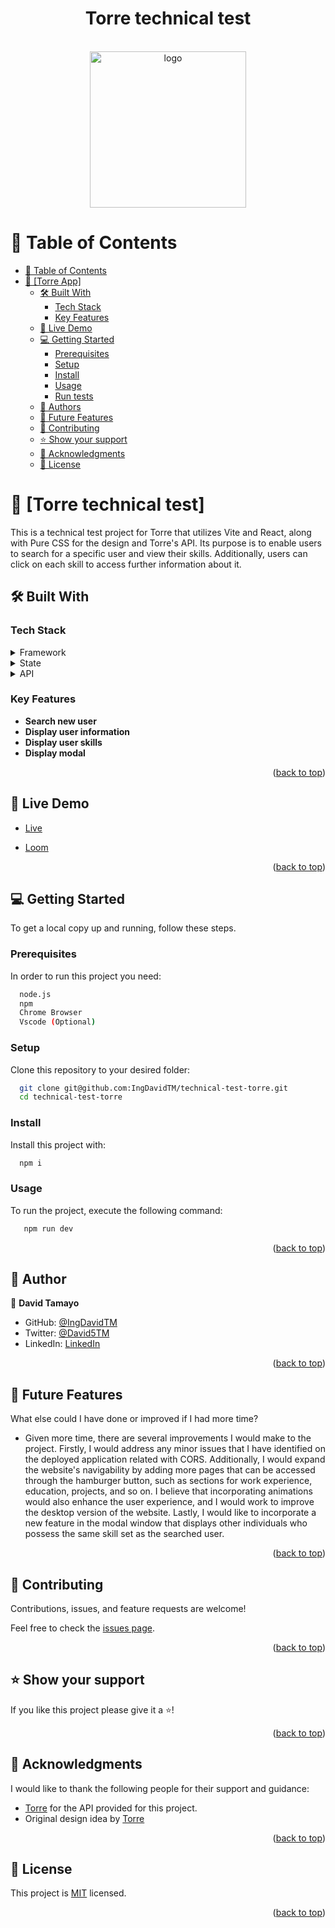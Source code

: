 <a name="readme-top"></a>

<div align="center">
  <h1><b>Torre technical test</b></h1>
  </br>
  <img src="https://gifsec.com/wp-content/uploads/2023/01/kirby-gif-8.gif" alt="logo" width="250"  height="auto" />
  <br>
</div>


# 📗 Table of Contents

- [📗 Table of Contents](#-table-of-contents)
- [📖 \[Torre App\] ](#-torre-app-)
  - [🛠 Built With ](#-built-with-)
    - [Tech Stack ](#tech-stack-)
    - [Key Features ](#key-features-)
  - [🚀 Live Demo ](#-live-demo-)
  - [💻 Getting Started ](#-getting-started-)
    - [Prerequisites](#prerequisites)
    - [Setup](#setup)
    - [Install](#install)
    - [Usage](#usage)
    - [Run tests](#run-tests)
  - [👥 Authors ](#-authors-)
  - [🔭 Future Features ](#-future-features-)
  - [🤝 Contributing ](#-contributing-)
  - [⭐️ Show your support ](#️-show-your-support-)
  - [🙏 Acknowledgments ](#-acknowledgments-)
  - [📝 License ](#-license-)

<!-- PROJECT DESCRIPTION -->

# 📖 [Torre technical test] <a name="about-project"></a>

This is a technical test project for Torre that utilizes Vite and React, along with Pure CSS for the design and Torre's API. Its purpose is to enable users to search for a specific user and view their skills. Additionally, users can click on each skill to access further information about it.

## 🛠 Built With <a name="built-with"></a>

### Tech Stack <a name="tech-stack"></a>


<details>
  <summary>Framework</summary>
  <ul>
    <li><a href="https://react.dev/">React</a></li>
  </ul>
</details>

<details>
  <summary>State</summary>
  <ul>
    <li><a href="https://legacy.reactjs.org/docs/hooks-reference.html#usecontext">useContext Hook</a></li>
  </ul>
</details>

<details>
  <summary>API</summary>
  <ul>
    <li><a href="https://proxy-torre.fly.dev/api/bios/">Proxy torre</a></li>
  </ul>
</details>

<!-- Features -->

### Key Features <a name="key-features"></a>

- **Search new user**
- **Display user information**
- **Display user skills**
- **Display modal**


<p align="right">(<a href="#readme-top">back to top</a>)</p>

<!-- LIVE DEMO -->

## 🚀 Live Demo <a name="live-demo"></a>

- [Live](https://technical-test-torre-wqaf-o7vbhev74-ingdavidtm.vercel.app/)

- [Loom](https://www.loom.com/share/e1589a874e744d7e91878b6304fb07f7)


<p align="right">(<a href="#readme-top">back to top</a>)</p>

<!-- GETTING STARTED -->

## 💻 Getting Started <a name="getting-started"></a>

To get a local copy up and running, follow these steps.

### Prerequisites

In order to run this project you need:
```sh
  node.js
  npm
  Chrome Browser 
  Vscode (Optional)
```

### Setup

Clone this repository to your desired folder:


```sh
  git clone git@github.com:IngDavidTM/technical-test-torre.git
  cd technical-test-torre
```

### Install

Install this project with:

```sh
  npm i 
```

### Usage

To run the project, execute the following command:

```sh  
   npm run dev 
```

<p align="right">(<a href="#readme-top">back to top</a>)</p>

<!-- AUTHORS -->

## 👥 Author <a name="authors"></a>

👤 **David Tamayo**

- GitHub: [@IngDavidTM](https://github.com/IngDavidTM)
- Twitter: [@David5TM](https://twitter.com/David5TM)
- LinkedIn: [LinkedIn](https://www.linkedin.com/in/ing-david-tamayo)

<p align="right">(<a href="#readme-top">back to top</a>)</p>

<!-- FUTURE FEATURES -->

## 🔭 Future Features <a name="future-features"></a>

What else could I have done or improved if I had more time?
- Given more time, there are several improvements I would make to the project. Firstly, I would address any minor issues that I have identified on the deployed application related with CORS. Additionally, I would expand the website's navigability by adding more pages that can be accessed through the hamburger button, such as sections for work experience, education, projects, and so on. I believe that incorporating animations would also enhance the user experience, and I would work to improve the desktop version of the website. Lastly, I would like to incorporate a new feature in the modal window that displays other individuals who possess the same skill set as the searched user.

<p align="right">(<a href="#readme-top">back to top</a>)</p>

<!-- CONTRIBUTING -->

## 🤝 Contributing <a name="contributing"></a>

Contributions, issues, and feature requests are welcome!

Feel free to check the [issues page](https://github.com/Miliyonayalew/recipe-app/issues).

<p align="right">(<a href="#readme-top">back to top</a>)</p>

<!-- SUPPORT -->

## ⭐️ Show your support <a name="support"></a>


If you like this project please give it a ⭐️!

<p align="right">(<a href="#readme-top">back to top</a>)</p>

<!-- ACKNOWLEDGEMENTS -->

## 🙏 Acknowledgments <a name="acknowledgements"></a>

I would like to thank the following people for their support and guidance:

- [Torre](https://torre.co/?r=lR4DrFm3) for the API provided for this project.
- Original design idea by [Torre](https://torre.co/?r=lR4DrFm3)

<p align="right">(<a href="#readme-top">back to top</a>)</p>


<!-- LICENSE -->

## 📝 License <a name="license"></a>

This project is [MIT](./LICENSE) licensed.

<p align="right">(<a href="#readme-top">back to top</a>)</p>
